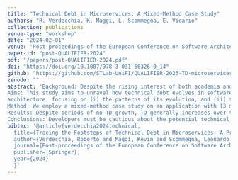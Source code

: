 ```yaml
---
title: "Technical Debt in Microservices: A Mixed-Method Case Study"
authors: "R. Verdecchia, K. Maggi, L. Scommegna, E. Vicario"
collection: publications
venue-type: "workshop"
date: "2024-02-01"
venue: 'Post-proceedings of the European Conference on Software Architecture'
paper-id: "post-QUALIFIER-2024"
pdf: "/papers/post-QUALIFIER-2024.pdf"
doi: "https://doi.org/10.1007/978-3-031-66326-0_14"
github: "https://github.com/STLab-UniFI/QUALIFIER-2023-TD-microservices-rep-pkg"
zenodo: ""
abstract: 'Background: Despite the rising interest of both academia and industry in microservice-based architectures and technical debt, the landscape remains uncharted when it comes to exploring the technical debt evolution in software systems built on this architecture. 
Aims: This study aims to unravel how technical debt evolves in software-intensive systems that utilize microservice
architecture, focusing on (i) the patterns of its evolution, and (ii) the correlation between technical debt and the number of microservices. 
Method: We employ a mixed-method case study on an application with 13 microservices, 977 commits, and 38k lines of code. Our approach combines repository mining, automated code analysis, and manual inspection. The findings are discussed with the lead developer in a semi-structured interview, followed by a reflexive thematic analysis.
Results: Despite periods of no TD growth, TD generally increases over time. TD variations can occur irrespective of microservice count or commit activity. TD and microservice numbers are often correlated. Adding or removing a microservice impacts TD similarly, regardless of existing microservice count. 
Conclusions: Developers must be cautious about the potential technical debt they might introduce, irrespective of the development activity conducted or the number of microservices involved. Maintaining steady technical debt during prolonged periods of time is possible, but growth, particularly during innovative phases, may be unavoidable. While monitoring technical debt is the key to start managing it, technical debt code analysis tools must be used wisely, as their output always necessitates also a qualitative system understanding to gain the complete picture.'
bibtex: '@article{verdecchia2024technical,
  title={Tracing the Footsteps of Technical Debt in Microservices: A Preliminary Case Study},
  author={Verdecchia, Roberto and Maggi, Kevin and Scommegna, Leonardo and Vicario, Enrico},
  journal={Post-proceedings of the European Conference on Software Architecture},
  publisher={Springer},
  year={2024}
  }'
---
```


